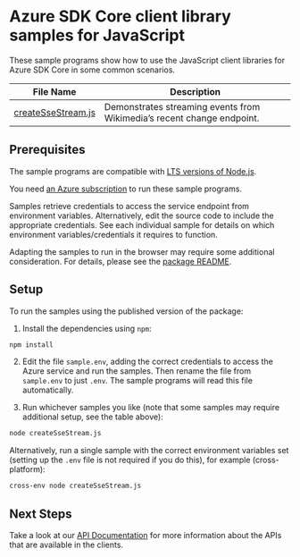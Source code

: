 # Azure SDK Core client library samples for JavaScript

These sample programs show how to use the JavaScript client libraries for Azure SDK Core in some common scenarios.

| **File Name**                         | **Description**                                                        |
| ------------------------------------- | ---------------------------------------------------------------------- |
| [createSseStream.js][createssestream] | Demonstrates streaming events from Wikimedia’s recent change endpoint. |

## Prerequisites

The sample programs are compatible with [LTS versions of Node.js](https://github.com/nodejs/release#release-schedule).

You need [an Azure subscription][freesub] to run these sample programs.

Samples retrieve credentials to access the service endpoint from environment variables. Alternatively, edit the source code to include the appropriate credentials. See each individual sample for details on which environment variables/credentials it requires to function.

Adapting the samples to run in the browser may require some additional consideration. For details, please see the [package README][package].

## Setup

To run the samples using the published version of the package:

1. Install the dependencies using `npm`:

```bash
npm install
```

2. Edit the file `sample.env`, adding the correct credentials to access the Azure service and run the samples. Then rename the file from `sample.env` to just `.env`. The sample programs will read this file automatically.

3. Run whichever samples you like (note that some samples may require additional setup, see the table above):

```bash
node createSseStream.js
```

Alternatively, run a single sample with the correct environment variables set (setting up the `.env` file is not required if you do this), for example (cross-platform):

```bash
cross-env node createSseStream.js
```

## Next Steps

Take a look at our [API Documentation][apiref] for more information about the APIs that are available in the clients.

[createssestream]: https://github.com/Azure/azure-sdk-for-js/blob/main/sdk/core/core-sse/samples/v2/javascript/createSseStream.js
[apiref]: https://learn.microsoft.com/javascript/api/@azure/core-sse
[freesub]: https://azure.microsoft.com/free/
[package]: https://github.com/Azure/azure-sdk-for-js/tree/main/sdk/core/core-sse/README.md
